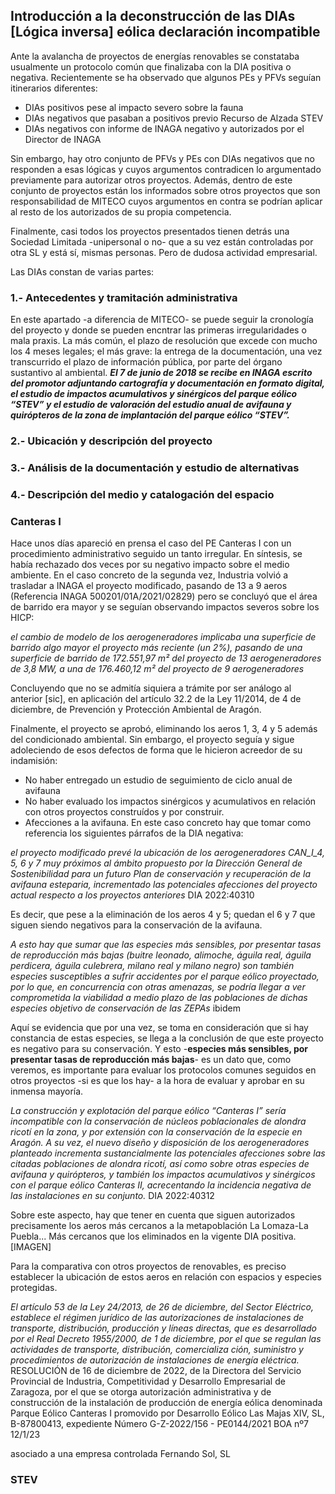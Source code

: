 ## Introducción a la deconstrucción de las DIAs [Lógica inversa] <keywords>eólica declaración incompatible</keywords>
Ante la avalancha de proyectos de energías renovables se constataba usualmente un protocolo común que finalizaba con la DIA positiva o negativa. Recientemente se ha observado que algunos PEs y PFVs seguían itinerarios diferentes:
- DIAs positivos pese al impacto severo sobre la fauna
- DIAs negativos que pasaban a positivos previo Recurso de Alzada STEV
- DIAs negativos con informe de INAGA negativo y autorizados por el Director de INAGA

Sin embargo, hay otro conjunto de PFVs y PEs con DIAs negativos que no responden a esas lógicas y cuyos argumentos contradicen lo argumentado previamente para autorizar otros proyectos. Además, dentro de este conjunto de proyectos están los informados sobre otros proyectos que son responsabilidad de MITECO cuyos argumentos en contra se podrían aplicar al resto de los autorizados de su propia competencia. 

Finalmente, casi todos los proyectos presentados tienen detrás una Sociedad Limitada -unipersonal o no- que a su vez están controladas por otra SL y está sí, mismas personas. Pero de dudosa actividad empresarial. 

Las DIAs constan de varias partes:
### 1.- Antecedentes y tramitación administrativa
En este apartado -a diferencia de MITECO- se puede seguir la cronología del proyecto y donde se pueden encntrar las primeras irregularidades o mala praxis. La más común, el plazo de resolución que excede con mucho los 4 meses legales; el más grave: la entrega de la documentación, una vez transcurrido el plazo de información pública, por parte del órgano sustantivo al ambiental.
    ***El 7 de junio de 2018 se recibe en INAGA escrito del promotor adjuntando cartografía y documentación en formato digital, el estudio de impactos acumulativos y sinérgicos del parque eólico “STEV” y el estudio de valoración del estudio anual de avifauna y quirópteros de la zona de implantación del parque eólico “STEV”.*** <ref></ref>


### 2.- Ubicación y descripción del proyecto
### 3.- Análisis de la documentación y estudio de alternativas
### 4.- Descripción del medio y catalogación del espacio


### Canteras I
Hace unos días apareció en prensa el caso del PE Canteras I con un procedimiento administrativo seguido un tanto irregular. En síntesis, se había rechazado dos veces por su negativo impacto sobre el medio ambiente. En el caso concreto de la segunda vez,  Industria volvió a trasladar a INAGA el proyecto modificado, pasando de 13 a 9 aeros (Referencia INAGA 500201/01A/2021/02829) pero se concluyó que el área de barrido era mayor y se seguían observando impactos severos sobre los HICP:

*el cambio de modelo de los aerogeneradores implicaba una superficie de barrido algo mayor el proyecto más reciente (un 2%), pasando de una superficie de barrido de 172.551,97 m² del proyecto de 13 aerogeneradores de 3,8 MW, a una de 176.460,12 m² del proyecto de 9 aerogeneradores*

Concluyendo que no se admitía siquiera a trámite por ser análogo al anterior [sic], en aplicación del artículo 32.2  de la Ley 11/2014, de 4 de diciembre, de Prevención y Protección Ambiental de Aragón.

Finalmente, el proyecto se aprobó, eliminando los aeros 1, 3, 4 y 5 además del condicionado ambiental. Sin embargo, el proyecto seguía y sigue adoleciendo de esos defectos de forma que le hicieron acreedor de su indamisión:

- No haber entregado un estudio de seguimiento de ciclo anual de avifauna
- No haber evaluado los impactos sinérgicos y acumulativos en relación con otros proyectos construídos y por construir.
- Afecciones a la avifauna. En este caso concreto hay que tomar como referencia los siguientes párrafos de la DIA negativa:

*el proyecto modificado prevé la ubicación de los aerogeneradores CAN_I_4, 5, 6 y 7 muy próximos al ámbito propuesto por la Dirección General de Sostenibilidad para un futuro Plan de conservación y recuperación de la avifauna esteparia, incrementado las potenciales afecciones del proyecto actual respecto a los proyectos anteriores* DIA 2022:40310

Es decir, que pese a la eliminación de los aeros 4 y 5; quedan el 6 y 7 que siguen siendo negativos para la conservación de la avifauna. 


*A esto hay que sumar que las especies más sensibles, por presentar tasas de reproducción más bajas (buitre leonado, alimoche, águila real, águila perdicera, águila culebrera, milano real y milano negro) son también especies susceptibles a sufrir accidentes por el parque eólico proyectado, por lo que, en concurrencia con otras amenazas, se podría llegar a ver comprometida la viabilidad a medio plazo de las poblaciones de dichas especies objetivo de conservación de las ZEPAs* ibidem

Aquí se evidencia que por una vez, se toma en consideración que si hay constancia de estas especies, se llega a la conclusión de que este proyecto es negativo para su conservación. Y esto -**especies más sensibles, por presentar tasas de reproducción más bajas**- es un dato que, como veremos, es importante para evaluar los protocolos comunes seguidos en otros proyectos -si es que los hay- a la hora de evaluar y aprobar en su inmensa mayoría.

*La construcción y explotación del parque eólico “Canteras I” sería incompatible con la conservación de núcleos poblacionales de alondra ricotí en la zona, y por extensión con la conservación de la especie en Aragón. A su vez, el nuevo diseño y disposición de los aerogeneradores planteado incrementa sustancialmente las potenciales afecciones sobre las citadas poblaciones de alondra ricotí, así como sobre otras especies de avifauna y quirópteros, y también los impactos acumulativos y sinérgicos con el parque eólico Canteras II, acrecentando la incidencia negativa de las instalaciones en su conjunto.* DIA 2022:40312

Sobre este aspecto, hay que tener en cuenta que siguen autorizados precisamente los aeros más cercanos a la metapoblación La Lomaza-La Puebla... Más cercanos que los eliminados en la vigente DIA positiva. [IMAGEN]

Para la comparativa con otros proyectos de renovables, es preciso establecer la ubicación de estos aeros en relación con espacios y especies protegidas.


*El artículo 53 de la Ley 24/2013, de 26 de diciembre, del Sector Eléctrico, establece el régimen jurídico de las autorizaciones de instalaciones de transporte, distribución, producción y líneas directas, que es desarrollado por el Real Decreto 1955/2000, de 1 de diciembre, por el que se regulan las actividades de transporte, distribución, comercializa ción, suministro y procedimientos de autorización de instalaciones de energía eléctrica.* RESOLUCIÓN de 16 de diciembre de 2022, de la Directora del Servicio Provincial de Industria, Competitividad y Desarrollo Empresarial de Zaragoza, por el que se otorga autorización administrativa y de construcción de la instalación de producción de energía eólica denominada Parque Eólico Canteras I promovido por Desarrollo Eólico Las Majas XIV, SL, B-87800413, expediente Número G-Z-2022/156 - PE0144/2021 BOA nº7 12/1/23


asociado a una empresa controlada Fernando Sol, SL
### STEV
